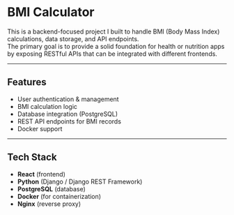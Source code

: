 # BMI Calculator

This is a backend-focused project I built to handle BMI (Body Mass Index) calculations, data storage, and API endpoints.  
The primary goal is to provide a solid foundation for health or nutrition apps by exposing RESTful APIs that can be integrated with different frontends.

---

## Features
- User authentication & management
- BMI calculation logic
- Database integration (PostgreSQL)
- REST API endpoints for BMI records
- Docker support
---

## Tech Stack
- **React** (frontend)
- **Python** (Django / Django REST Framework)
- **PostgreSQL** (database)
- **Docker** (for containerization)
- **Nginx** (reverse proxy)

